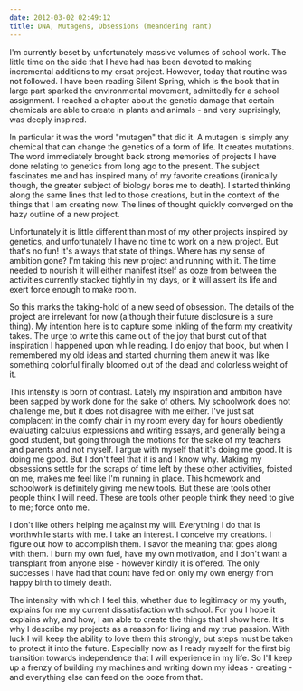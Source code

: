 ```yaml
---
date: 2012-03-02 02:49:12
title: DNA, Mutagens, Obsessions (meandering rant)
---
```


I'm currently beset by unfortunately massive volumes of school work. The little time on the side that I have had has been devoted to making incremental additions to my ersat project. However, today that routine was not followed. I have been reading Silent Spring, which is the book that in large part sparked the environmental movement, admittedly for a school assignment. I reached a chapter about the genetic damage that certain chemicals are able to create in plants and animals - and very suprisingly, was deeply inspired.

<!--more-->

In particular it was the word "mutagen" that did it. A mutagen is simply any chemical that can change the genetics of a form of life. It creates mutations. The word immediately brought back strong memories of projects I have done relating to genetics from long ago to the present. The subject fascinates me and has inspired many of my favorite creations (ironically though, the greater subject of biology bores me to death). I started thinking along the same lines that led to those creations, but in the context of the things that I am creating now. The lines of thought quickly converged on the hazy outline of a new project.

Unfortunately it is little different than most of my other projects inspired by genetics, and unfortunately I have no time to work on a new project. But that's no fun! It's always that state of things. Where has my sense of ambition gone? I'm taking this new project and running with it. The time needed to nourish it will either manifest itself as ooze from between the activities currently stacked tightly in my days, or it will assert its life and exert force enough to make room.

So this marks the taking-hold of a new seed of obsession. The details of the project are irrelevant for now (although their future disclosure is a sure thing). My intention here is to capture some inkling of the form my creativity takes. The urge to write this came out of the joy that burst out of that inspiration I happened upon while reading. I do enjoy that book, but when I remembered my old ideas and started churning them anew it was like something colorful finally bloomed out of the dead and colorless weight of it.

This intensity is born of contrast. Lately my inspiration and ambition have been sapped by work done for the sake of others. My schoolwork does not challenge me, but it does not disagree with me either. I've just sat complacent in the comfy chair in my room every day for hours obediently evaluating calculus expressions and writing essays, and generally being a good student, but going through the motions for the sake of my teachers and parents and not myself. I argue with myself that it's doing me good. It is doing me good. But I don't feel that it is and I know why. Making my obsessions settle for the scraps of time left by these other activities, foisted on me, makes me feel like I'm running in place. This homework and schoolwork is definitely giving me new tools. But these are tools other people think I will need. These are tools other people think they need to give to me; force onto me.

I don't like others helping me against my will. Everything I do that is worthwhile starts with me. I take an interest. I conceive my creations. I figure out how to accomplish them. I savor the meaning that goes along with them. I burn my own fuel, have my own motivation, and I don't want a transplant from anyone else - however kindly it is offered. The only successes I have had that count have fed on only my own energy from happy birth to timely death.

The intensity with which I feel this, whether due to legitimacy or my youth, explains for me my current dissatisfaction with school. For you I hope it explains why, and how, I am able to create the things that I show here. It's why I describe my projects as a reason for living and my true passion. With luck I will keep the ability to love them this strongly, but steps must be taken to protect it into the future. Especially now as I ready myself for the first big transition towards independence that I will experience in my life. So I'll keep up a frenzy of building my machines and writing down my ideas - creating - and everything else can feed on the ooze from that.
